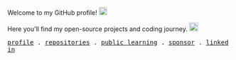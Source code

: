<p>
  Welcome to my GitHub profile!  <img src="https://vczb.github.io/assets/images/emoji/victory-hand.gif" alt="Hi there" height="18" />
</p>
<p>
Here you'll find my open-source projects and coding journey.  <img src="https://vczb.github.io/assets/images/emoji/rocket.gif" alt="Animated rocket" height="20" /> 
</p>
<p>
  <samp>
    <a href="https://github.com/vczb">profile</a> .
    <a href="https://github.com/vczb?tab=repositories">repositories</a> .
    <a href="https://github.com/users/vczb/projects/2">public learning</a> .
    <a href="https://github.com/sponsors/vczb">sponsor</a> .
    <a href="https://www.linkedin.com/in/vczb/">linked in</a>
  </samp>
</p>
